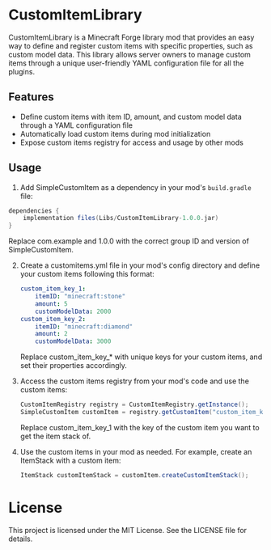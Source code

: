 # CustomItemLibrary

CustomItemLibrary is a Minecraft Forge library mod that provides an easy way to define and register custom items with specific properties, such as custom model data. This library allows server owners to manage custom items through a unique user-friendly YAML configuration file for all the plugins.
## Features

- Define custom items with item ID, amount, and custom model data through a YAML configuration file
- Automatically load custom items during mod initialization
- Expose custom items registry for access and usage by other mods

## Usage

1. Add SimpleCustomItem as a dependency in your mod's `build.gradle` file:

```gradle
dependencies {
    implementation files(Libs/CustomItemLibrary-1.0.0.jar)
}
```
Replace com.example and 1.0.0 with the correct group ID and version of SimpleCustomItem.

2. Create a customitems.yml file in your mod's config directory and define your custom items following this format:
    
    ```yaml
    custom_item_key_1:
        itemID: "minecraft:stone"
        amount: 5
        customModelData: 2000
    custom_item_key_2:
        itemID: "minecraft:diamond"
        amount: 2
        customModelData: 3000
   ```
   Replace custom_item_key_* with unique keys for your custom items, and set their properties accordingly.


3. Access the custom items registry from your mod's code and use the custom items:
    ```java
    CustomItemRegistry registry = CustomItemRegistry.getInstance();
    SimpleCustomItem customItem = registry.getCustomItem("custom_item_key_1");
    ```
    Replace custom_item_key_1 with the key of the custom item you want to get the item stack of.


4. Use the custom items in your mod as needed. For example, create an ItemStack with a custom item:
    ```java
    ItemStack customItemStack = customItem.createCustomItemStack();
    ```    
# License
   This project is licensed under the MIT License. See the LICENSE file for details.
